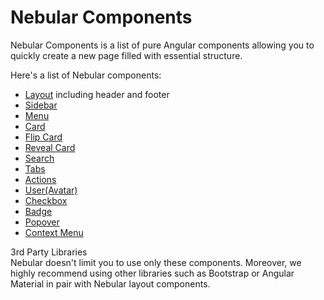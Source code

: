 # Nebular Components

Nebular Components is a list of pure Angular components allowing you to quickly create a new page filled with essential structure.

Here's a list of Nebular components:

- [Layout](docs/components/layout) including header and footer
- [Sidebar](docs/components/sidebar)
- [Menu](docs/components/menu)
- [Card](docs/components/card)
- [Flip Card](docs/components/flip-card)
- [Reveal Card](docs/components/reveal-card)
- [Search](docs/components/search)
- [Tabs](docs/components/tabs)
- [Actions](docs/components/actions)
- [User(Avatar)](docs/components/user-avatar)
- [Checkbox](docs/components/checkbox)
- [Badge](docs/components/badge)
- [Popover](docs/components/popover)
- [Context Menu](docs/components/context-menu)

<div class="note note-info">
  <div class="note-title">3rd Party Libraries</div>
  <div class="note-body">
    Nebular doesn't limit you to use only these components. Moreover, we highly recommend using other libraries such as Bootstrap or Angular Material in pair with Nebular layout components.
  </div>
</div>
